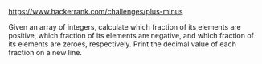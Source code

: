 https://www.hackerrank.com/challenges/plus-minus

Given an array of integers, calculate which fraction of its elements are positive, which fraction of its elements are negative, and which fraction of its elements are zeroes, respectively. Print the decimal value of each fraction on a new line.